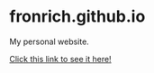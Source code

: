 # fronrich.github.io
My personal website.

<a href="fronrich.github.io">Click this link to see it here!</a>
